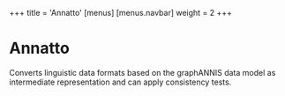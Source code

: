 +++
title = 'Annatto'
[menus]
    [menus.navbar]
    weight = 2
+++


# Annatto

Converts linguistic data formats based on the graphANNIS data model as intermediate representation and can apply consistency tests.
